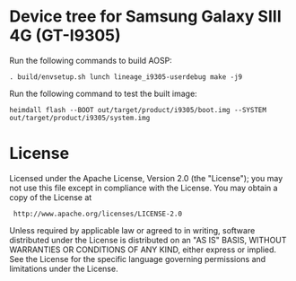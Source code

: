 # Device tree for Samsung Galaxy SIII 4G (GT-I9305)

Run the following commands to build AOSP:

`
. build/envsetup.sh
lunch lineage_i9305-userdebug
make -j9
`

Run the following command to test the built image:

`heimdall flash --BOOT out/target/product/i9305/boot.img --SYSTEM out/target/product/i9305/system.img`

# License

Licensed under the Apache License, Version 2.0 (the "License");
you may not use this file except in compliance with the License.
You may obtain a copy of the License at

     http://www.apache.org/licenses/LICENSE-2.0

Unless required by applicable law or agreed to in writing, software
distributed under the License is distributed on an "AS IS" BASIS,
WITHOUT WARRANTIES OR CONDITIONS OF ANY KIND, either express or implied.
See the License for the specific language governing permissions and
limitations under the License.
